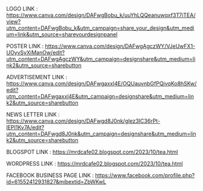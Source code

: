 LOGO LINK : https://www.canva.com/design/DAFwgBobu_k/uuYhLQQeanuwqxf3T7iTEA/view?utm_content=DAFwgBobu_k&utm_campaign=share_your_design&utm_medium=link&utm_source=shareyourdesignpanel

POSTER LINK : https://www.canva.com/design/DAFwgAgczWY/VJeUwFX1-UOyvSyXiManOw/edit?utm_content=DAFwgAgczWY&utm_campaign=designshare&utm_medium=link2&utm_source=sharebutton

ADVERTISEMENT LINK : https://www.canva.com/design/DAFwgaxxl4E/OQUauvnbGfPQivqKo8hSKw/edit?utm_content=DAFwgaxxl4E&utm_campaign=designshare&utm_medium=link2&utm_source=sharebutton

NEWS LETTER LINK : https://www.canva.com/design/DAFwgd8J0nk/gIez3IC36rPt-lEPI1Kv7A/edit?utm_content=DAFwgd8J0nk&utm_campaign=designshare&utm_medium=link2&utm_source=sharebutton

BLOGSPOT LINK : https://mrdcafe02.blogspot.com/2023/10/tea.html

WORDPRESS LINK : https://mrdcafe02.blogspot.com/2023/10/tea.html

FACEBOOK BUSINESS PAGE LINK : https://www.facebook.com/profile.php?id=61552412931827&mibextid=ZbWKwL
